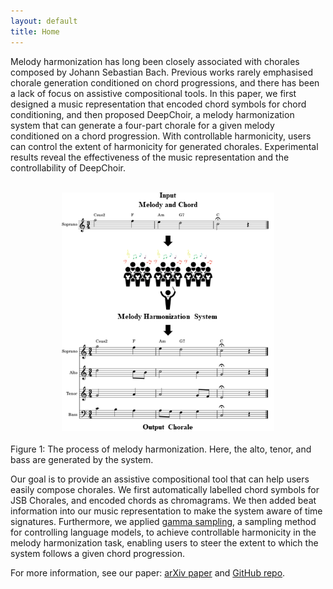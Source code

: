 ```yaml
---
layout: default
title: Home
---
```


<script src="https://cdn.mathjax.org/mathjax/latest/MathJax.js?config=TeX-AMS-MML_HTMLorMML" type="text/javascript"></script>
<script type="text/x-mathjax-config">
    MathJax.Hub.Config({
        tex2jax: {
        skipTags: ['script', 'noscript', 'style', 'textarea', 'pre'],
        inlineMath: [['$','$']]
        }
    });
</script>

Melody harmonization has long been closely associated with chorales composed by Johann Sebastian Bach. Previous works rarely emphasised chorale generation conditioned on chord progressions, and there has been a lack of focus on assistive compositional tools. In this paper, we first designed a music representation that encoded chord symbols for chord conditioning, and then proposed DeepChoir, a melody harmonization system that can generate a four-part chorale for a given melody conditioned on a chord progression. With controllable harmonicity, users can control the extent of harmonicity for generated chorales. Experimental results reveal the effectiveness of the music representation and the controllability of DeepChoir.

<br>
<center><img src="figs/fig1.png" alt="overall_model" style="zoom:75%"></center>
<br>
Figure 1: The process of melody harmonization. Here, the alto, tenor, and bass are generated by the system.
<br>

Our goal is to provide an assistive compositional tool that can help users easily compose chorales. We first automatically labelled chord symbols for JSB Chorales, and encoded chords as chromagrams. We then added beat information into our music representation to make the system aware of time signatures. Furthermore, we applied [gamma sampling](https://arxiv.org/pdf/2205.06036.pdf), a sampling method for controlling language models, to achieve controllable harmonicity in the melody harmonization task, enabling users to steer the extent to which the system follows a given chord progression.

For more information, see our paper: [arXiv paper](https://arxiv.org/pdf/2202.08423.pdf) and [GitHub repo](https://github.com/sander-wood/deepchoir).
